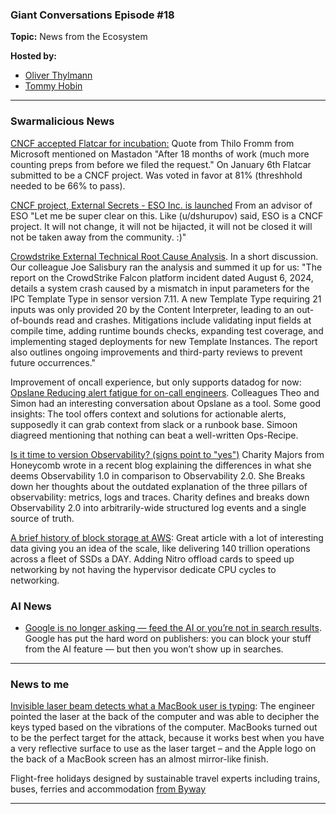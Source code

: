 ### Giant Conversations Episode #18

**Topic:** News from the Ecosystem

**Hosted by:** 

* [Oliver Thylmann](https://twitter.com/othylmann)
* [Tommy Hobin](https://twitter.com/tommyhobin)

------------------------------------------------------------------------------------------------------------------------------


### Swarmalicious News 

[CNCF accepted Flatcar for incubation:](https://github.com/cncf/toc/pull/991) 
Quote from Thilo Fromm from Microsoft mentioned on Mastadon "After 18 months of work (much more counting preps from before we filed the request." On January 6th Flatcar submitted to be a CNCF project. Was voted in favor at 81% (threshhold needed to be 66% to pass).

[CNCF project, External Secrets - ESO Inc. is launched](https://www.reddit.com/r/kubernetes/comments/1ez2rrt/external_secrets_inc_is_launched_external_secrets/?share_id=8slE7Ejk5guadWO0X7FVw&utm_content=1&utm_medium=ios_app&utm_name=iossmf&utm_source=share&utm_term=22)
From an advisor of ESO "Let me be super clear on this. Like (u/dshurupov) said, ESO is a CNCF project. It will not change, it will not be hijacted, it will not be closed it will not be taken away from the community. :)"

[Crowdstrike External Technical Root Cause Analysis](https://www.crowdstrike.com/wp-content/uploads/2024/08/Channel-File-291-Incident-Root-Cause-Analysis-08.06.2024.pdf). In a short discussion. Our colleague Joe Salisbury ran the analysis and summed it up for us: "The report on the CrowdStrike Falcon platform incident dated August 6, 2024, details a system crash caused by a mismatch in input parameters for the IPC Template Type in sensor version 7.11. A new Template Type requiring 21 inputs was only provided 20 by the Content Interpreter, leading to an out-of-bounds read and crashes. Mitigations include validating input fields at compile time, adding runtime bounds checks, expanding test coverage, and implementing staged deployments for new Template Instances. The report also outlines ongoing improvements and third-party
reviews to prevent future occurrences."

Improvement of oncall experience, but only supports datadog for now: [Opslane Reducing alert fatigue for on-call engineers](https://github.com/opslane/opslane). Colleagues Theo and Simon had an interesting conversation about Opslane as a tool. Some good insights: The tool offers context and solutions for actionable alerts, supposedly it can grab context from slack or a runbook base. Simoon diagreed mentioning that nothing can beat a well-written Ops-Recipe. 

[Is it time to version Observability? (signs point to "yes")](https://charity.wtf/2024/08/07/is-it-time-to-version-observability-signs-point-to-yes/)
Charity Majors from Honeycomb wrote in a recent blog explaining the differences in what she deems Observability 1.0 in comparison to Observability 2.0. She Breaks down her thoughts about the outdated explanation of the three pillars of observability: metrics, logs and traces. Charity defines and breaks down Observability 2.0 into arbitrarily-wide structured log events and a single source of truth.

[A brief history of block storage at AWS](https://www.allthingsdistributed.com/2024/08/continuous-reinvention-a-brief-history-of-block-storage-at-aws.html): Great article with a lot of interesting data giving you an idea of the scale, like delivering 140 trillion operations across a fleet of SSDs a DAY. Adding Nitro offload cards to speed up networking by not having  the hypervisor dedicate CPU cycles to networking.

### AI News 

- [Google is no longer asking — feed the AI or you’re not in search results](https://pivot-to-ai.com/2024/08/19/google-is-no-longer-asking-feed-the-ai-or-youre-not-in-search-results/). Google has put the hard word on publishers: you can block your stuff from the AI feature — but then you won’t show up in searches.

------------------------------------------------------------------------------------------------------------------------------

### News to me

[Invisible laser beam detects what a MacBook user is typing](https://9to5mac.com/2024/08/08/invisible-laser-beam-keystrokes/): The engineer pointed the laser at the back of the computer and was able to decipher the keys typed based on the vibrations of the computer. MacBooks turned out to be the perfect target for the attack, because it works best when you have a very reflective surface to use as the laser target – and the Apple logo on the back of a MacBook screen has an almost mirror-like finish.

Flight-free holidays designed by sustainable travel experts including trains, buses, ferries and accommodation [from Byway](https://www.byway.travel/)




------------------------------------------------------------------------------------------------------------------------------

 

